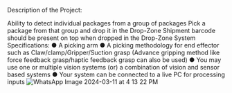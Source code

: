 Description of the Project:

Ability to detect individual packages from a group of packages
Pick a package from that group and drop it in the Drop-Zone
Shipment barcode should be present on top when dropped in the Drop-Zone
System Specifications: ● A picking arm ● A picking methodology for end effector such as Claw/clamp/Gripper/Suction grasp (Advance gripping method like force feedback grasp/haptic feedback grasp can also be used) ● You may use one or multiple vision systems (or) a combination of vision and sensor based systems ● Your system can be connected to a live PC for processing inputs
![WhatsApp Image 2024-03-11 at 4 13 22 PM](https://github.com/Epsilon2507/3D-Robotic-Arm/assets/123639562/79818781-0611-48e5-9119-b0f1054b3133)
